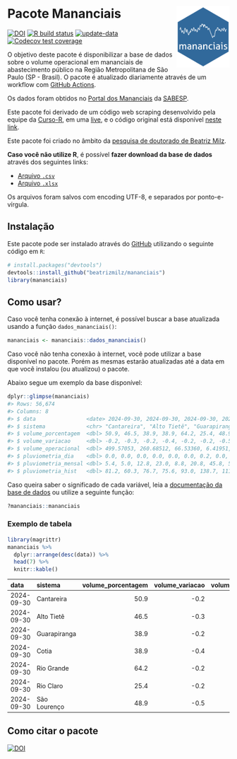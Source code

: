 
<!-- README.md is generated from README.Rmd. Please edit that file -->

# Pacote Mananciais <img src="man/figures/hexlogo.png" align="right" width = "120px"/>

<!-- badges: start -->

[![DOI](https://zenodo.org/badge/DOI/10.5281/zenodo.4733056.svg)](https://doi.org/10.5281/zenodo.4733056)
[![R build
status](https://github.com/beatrizmilz/mananciais/workflows/R-CMD-check/badge.svg)](https://github.com/beatrizmilz/mananciais/actions)
[![update-data](https://github.com/beatrizmilz/mananciais/actions/workflows/2-update_data.yaml/badge.svg)](https://github.com/beatrizmilz/mananciais/actions/workflows/2-update_data.yaml)
[![Codecov test
coverage](https://codecov.io/gh/beatrizmilz/mananciais/branch/master/graph/badge.svg)](https://codecov.io/gh/beatrizmilz/mananciais?branch=master)
<!-- badges: end -->

O objetivo deste pacote é disponibilizar a base de dados sobre o volume
operacional em mananciais de abastecimento público na Região
Metropolitana de São Paulo (SP - Brasil). O pacote é atualizado
diariamente através de um workflow com [GitHub
Actions](https://github.com/beatrizmilz/mananciais/actions).

Os dados foram obtidos no [Portal dos
Mananciais](http://mananciais.sabesp.com.br/Situacao) da
[SABESP](http://site.sabesp.com.br/site/Default.aspx).

Este pacote foi derivado de um código web scraping desenvolvido pela
equipe da [Curso-R](https://www.curso-r.com/), em uma
[live](https://youtu.be/jvZIxrMmOcQ), e o código original está
disponível [neste
link](https://github.com/curso-r/lives/blob/master/drafts/20200730_scraper_sabesp.R).

Este pacote foi criado no âmbito da [pesquisa de doutorado de Beatriz
Milz](https://beatrizmilz.github.io/tese/).

**Caso você não utilize R**, é possível **fazer download da base de
dados** através dos seguintes links:

- [Arquivo
  `.csv`](https://github.com/beatrizmilz/mananciais/raw/master/inst/extdata/mananciais.csv)
- [Arquivo
  `.xlsx`](https://github.com/beatrizmilz/mananciais/blob/master/inst/extdata/mananciais.xlsx?raw=true)

Os arquivos foram salvos com encoding UTF-8, e separados por
ponto-e-vírgula.

## Instalação

Este pacote pode ser instalado através do [GitHub](https://github.com/)
utilizando o seguinte código em `R`:

``` r
# install.packages("devtools")
devtools::install_github("beatrizmilz/mananciais")
library(mananciais)
```

## Como usar?

Caso você tenha conexão à internet, é possível buscar a base atualizada
usando a função `dados_mananciais()`:

``` r
mananciais <- mananciais::dados_mananciais() 
```

Caso você não tenha conexão à internet, você pode utilizar a base
disponível no pacote. Porém as mesmas estarão atualizadas até a data em
que você instalou (ou atualizou) o pacote.

Abaixo segue um exemplo da base disponível:

``` r
dplyr::glimpse(mananciais)
#> Rows: 56,674
#> Columns: 8
#> $ data                <date> 2024-09-30, 2024-09-30, 2024-09-30, 2024-09-30, 2…
#> $ sistema             <chr> "Cantareira", "Alto Tietê", "Guarapiranga", "Cotia…
#> $ volume_porcentagem  <dbl> 50.9, 46.5, 38.9, 38.9, 64.2, 25.4, 48.9, 51.1, 46…
#> $ volume_variacao     <dbl> -0.2, -0.3, -0.2, -0.4, -0.2, -0.2, -0.5, -0.2, -0…
#> $ volume_operacional  <dbl> 499.57053, 260.68512, 66.53360, 6.41951, 71.97264,…
#> $ pluviometria_dia    <dbl> 0.0, 0.0, 0.0, 0.0, 0.0, 0.0, 0.2, 0.0, 0.0, 0.0, …
#> $ pluviometria_mensal <dbl> 5.4, 5.0, 12.8, 23.0, 8.8, 20.8, 45.8, 5.4, 5.0, 1…
#> $ pluviometria_hist   <dbl> 81.2, 60.3, 76.7, 75.6, 93.0, 138.7, 111.7, 81.2, …
```

Caso queira saber o significado de cada variável, leia a [documentação
da base de
dados](https://beatrizmilz.github.io/mananciais/reference/mananciais.html)
ou utilize a seguinte função:

``` r
?mananciais::mananciais
```

### Exemplo de tabela

``` r
library(magrittr)
mananciais %>% 
  dplyr::arrange(desc(data)) %>% 
  head(7) %>%
  knitr::kable()
```

| data       | sistema      | volume_porcentagem | volume_variacao | volume_operacional | pluviometria_dia | pluviometria_mensal | pluviometria_hist |
|:-----------|:-------------|-------------------:|----------------:|-------------------:|-----------------:|--------------------:|------------------:|
| 2024-09-30 | Cantareira   |               50.9 |            -0.2 |          499.57053 |              0.0 |                 5.4 |              81.2 |
| 2024-09-30 | Alto Tietê   |               46.5 |            -0.3 |          260.68512 |              0.0 |                 5.0 |              60.3 |
| 2024-09-30 | Guarapiranga |               38.9 |            -0.2 |           66.53360 |              0.0 |                12.8 |              76.7 |
| 2024-09-30 | Cotia        |               38.9 |            -0.4 |            6.41951 |              0.0 |                23.0 |              75.6 |
| 2024-09-30 | Rio Grande   |               64.2 |            -0.2 |           71.97264 |              0.0 |                 8.8 |              93.0 |
| 2024-09-30 | Rio Claro    |               25.4 |            -0.2 |            3.47333 |              0.0 |                20.8 |             138.7 |
| 2024-09-30 | São Lourenço |               48.9 |            -0.5 |           43.44446 |              0.2 |                45.8 |             111.7 |

## Como citar o pacote

[![DOI](https://zenodo.org/badge/DOI/10.5281/zenodo.4733056.svg)](https://doi.org/10.5281/zenodo.4733056)
